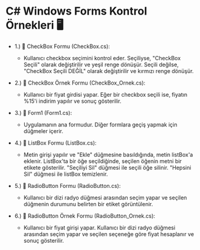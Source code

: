 # C# Windows Forms Kontrol Örnekleri 🖥️

* 1.) 📝 CheckBox Formu (CheckBox.cs):
   - Kullanıcı checkbox seçimini kontrol eder. Seçiliyse, "CheckBox Seçili" olarak değiştirilir ve yeşil renge dönüşür. Seçili değilse, "CheckBox Seçili DEĞİL" olarak değiştirilir ve kırmızı renge dönüşür.


* 2.) 📝 CheckBox Örnek Formu (CheckBox_Ornek.cs):
   - Kullanıcı bir fiyat girdisi yapar. Eğer bir checkbox seçili ise, fiyatın %15'i indirim yapılır ve sonuç gösterilir.
      
* 3.) 📝 Form1 (Form1.cs):
   - Uygulamanın ana formudur. Diğer formlara geçiş yapmak için düğmeler içerir.

* 4.) 📝 ListBox Formu (ListBox.cs):
   - Metin girişi yapılır ve "Ekle" düğmesine basıldığında, metin listBox'a eklenir. ListBox'ta bir öğe seçildiğinde, seçilen öğenin metni bir etikete gösterilir. "Seçiliyi Sil" düğmesi ile seçili öğe silinir. "Hepsini Sil" düğmesi ile listBox temizlenir.

* 5.) 📝 RadioButton Formu (RadioButton.cs):
   - Kullanıcı bir dizi radyo düğmesi arasından seçim yapar ve seçilen düğmenin durumunu belirten bir etiket görüntülenir.
     
* 6.) 📝 RadioButton Örnek Formu (RadioButton_Ornek.cs):
   - Kullanıcı bir fiyat girişi yapar. Kullanıcı bir dizi radyo düğmesi arasından seçim yapar ve seçilen seçeneğe göre fiyat hesaplanır ve sonuç gösterilir.

   

